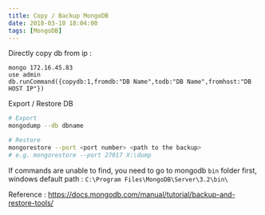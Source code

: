 ```yaml
---
title: Copy / Backup MongoDB
date: 2018-03-10 18:04:00
tags: [MongoDB]
---
```


Directly copy db from ip :
```
mongo 172.16.45.83 
use admin
db.runCommand({copydb:1,fromdb:"DB Name",todb:"DB Name",fromhost:"DB HOST IP"})
```

Export / Restore DB
```bash
# Export
mongodump --db dbname

# Restore
mongorestore --port <port number> <path to the backup>
# e.g. mongorestore --port 27017 X:\dump
```

If commands are unable to find, you need to go to mongodb `bin` folder first, windows default path : `C:\Program Files\MongoDB\Server\3.2\bin\`

Reference : 
https://docs.mongodb.com/manual/tutorial/backup-and-restore-tools/

